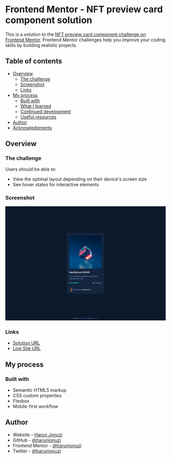 # Frontend Mentor - NFT preview card component solution

This is a solution to the [NFT preview card component challenge on Frontend Mentor](https://www.frontendmentor.io/challenges/nft-preview-card-component-SbdUL_w0U). Frontend Mentor challenges help you improve your coding skills by building realistic projects.

## Table of contents

- [Overview](#overview)
  - [The challenge](#the-challenge)
  - [Screenshot](#screenshot)
  - [Links](#links)
- [My process](#my-process)
  - [Built with](#built-with)
  - [What I learned](#what-i-learned)
  - [Continued development](#continued-development)
  - [Useful resources](#useful-resources)
- [Author](#author)
- [Acknowledgments](#acknowledgments)

## Overview

### The challenge

Users should be able to:

- View the optimal layout depending on their device's screen size
- See hover states for interactive elements

### Screenshot

![](/screenshot.png)

### Links

- [Solution URL](https://github.com/harunjonuzi/FeM-harunj-NFT)
- [Live Site URL](https://harunjonuzi.github.io/FeM-harunj-NFT/)

## My process

### Built with

- Semantic HTML5 markup
- CSS custom properties
- Flexbox
- Mobile-first workflow

## Author

- Website - [Harun Jonuzi](https://www.harunjonuzi.com)
- GitHub - [@harunjonuzi](https://www.github.com/harunjonuzi)
- Frontend Mentor - [@harunjonuzi](https://www.frontendmentor.io/profile/harunjonuzi)
- Twitter - [@harunjonuzi](https://www.twitter.com/harunjonuzi)
